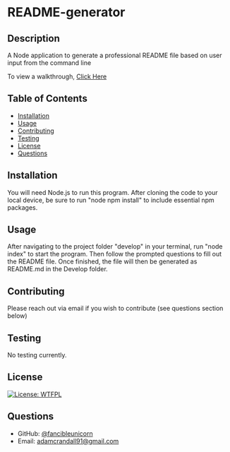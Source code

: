 # README-generator

  ## Description

  A Node application to generate a professional README file based on user input from the command line
  
To view a walkthrough, [Click Here]("https://drive.google.com/file/d/1iW_rEryC_X_c2Nax1W354LP9aq1BLwKz/view")
  
  ## Table of Contents
  
  * [Installation](#installation)
  * [Usage](#usage)
  * [Contributing](#contributing)
  * [Testing](#testing)
  * [License](#license)
  * [Questions](#questions)
  
  ## Installation

  You will need Node.js to run this program.  After cloning the code to your local device, be sure to run "node npm install" to include essential npm packages.
  
  ## Usage 

  After navigating to the project folder "develop" in your terminal, run "node index" to start the program.  Then follow the prompted questions to fill out the README file.  Once finished, the file will then be generated as README.md in the Develop folder.
  
  ## Contributing

 Please reach out via email if you wish to contribute (see questions section below)
  
  ## Testing

  No testing currently.
  
  ## License

  [![License: WTFPL](https://img.shields.io/badge/License-WTFPL-brightgreen.svg)](http://www.wtfpl.net/about/)
  
  ## Questions
  
  * GitHub: [@fancibleunicorn](https://github.com/fancibleunicorn)
  * Email: adamcrandall91@gmail.com
